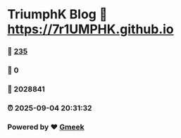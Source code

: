 # TriumphK Blog :link: https://7r1UMPHK.github.io 
### :page_facing_up: [235](https://7r1UMPHK.github.io/tag.html) 
### :speech_balloon: 0 
### :hibiscus: 2028841 
### :alarm_clock: 2025-09-04 20:31:32 
### Powered by :heart: [Gmeek](https://github.com/Meekdai/Gmeek)
